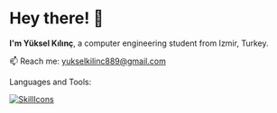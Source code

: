 # Hey there! 👋
**I'm Yüksel Kılınç**, a computer engineering student from Izmir, Turkey.

📫 Reach me: yukselkilinc889@gmail.com

Languages and Tools:

[![SkillIcons](https://skillicons.dev/icons?i=c,cpp,java,cs,py,r,js,react,dart,flutter,html,css,mysql,unreal,arduino,linux,tensorflow&perline=9)](https://skillicons.dev)<br/>




